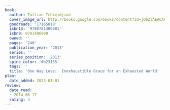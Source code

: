 ```yaml
---
book:
  author: Tullian Tchividjian
  cover_image_url: http://books.google.com/books/content?id=jQbZlAEACAAJ&printsec=frontcover&img=1&zoom=1&source=gbs_api
  goodreads: '17165818'
  isbn13: '9780781406901'
  isbn9: 0781406900
  owned: ''
  pages: '240'
  publication_year: '2013'
  series: ''
  series_position: '2013'
  spine_color: '#b23135'
  tags: ''
  title: 'One Way Love:  Inexhaustible Grace for an Exhausted World'
plan:
  date_added: 2023-01-01
review:
  date_read:
  - 2014-06-17
  rating: 4
---
```


